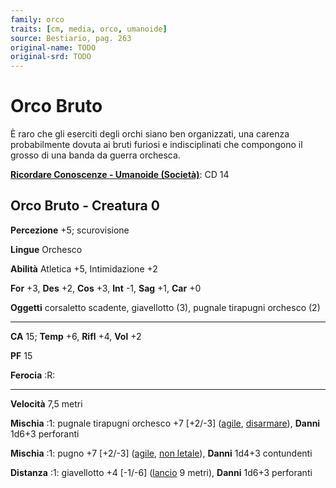 ```yaml
---
family: orco
traits: [cm, media, orco, umanoide]
source: Bestiario, pag. 263
original-name: TODO
original-srd: TODO
---
```


# Orco Bruto

È raro che gli eserciti degli orchi siano ben organizzati, una carenza
probabilmente dovuta ai bruti furiosi e indisciplinati che compongono il grosso
di una banda da guerra orchesca.

**[Ricordare Conoscenze - Umanoide (Società)](/azioni/abilita/ricordare-conoscenze)**:
CD 14

## Orco Bruto - Creatura 0

**Percezione** +5; scurovisione

**Lingue** Orchesco

**Abilità** Atletica +5, Intimidazione +2

**For** +3, **Des** +2, **Cos** +3, **Int** -1, **Sag** +1, **Car** +0

**Oggetti** corsaletto scadente, giavellotto (3), pugnale tirapugni orchesco (2)

---

**CA** 15; **Temp** +6, **Rifl** +4, **Vol** +2

**PF** 15

**Ferocia** :R:

---

**Velocità** 7,5 metri

**Mischia** :1: pugnale tirapugni orchesco +7 \[+2/-3] ([agile](/tratti/agile),
[disarmare](/tratti/disarmare)), **Danni** 1d6+3 perforanti

**Mischia** :1: pugno +7 \[+2/-3] ([agile](/tratti/agile),
[non letale](/tratti/non-letale)), **Danni** 1d4+3 contundenti

**Distanza** :1: giavellotto +4 \[-1/-6] ([lancio](/tratti/lancio) 9 metri),
**Danni** 1d6+3 perforanti
